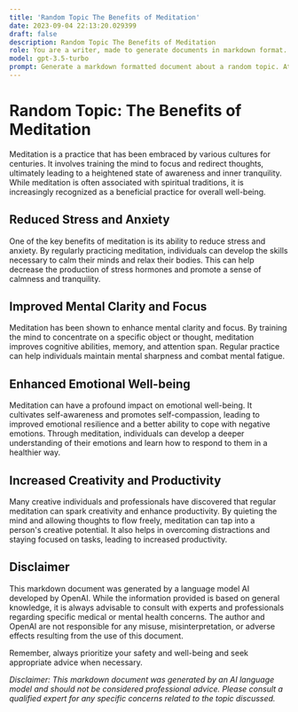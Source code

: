 ```yaml
---
title: 'Random Topic The Benefits of Meditation'
date: 2023-09-04 22:13:20.029399
draft: false
description: Random Topic The Benefits of Meditation
role: You are a writer, made to generate documents in markdown format. It is very important that all of the documents you generate are in valid markdown format.
model: gpt-3.5-turbo
prompt: Generate a markdown formatted document about a random topic. At the bottom, include a disclaimer explaining that the document was generated by you. The first line of the document should be the title. Make sure that the entire document is in proper markdown format, using a mix of various tags to make the document visually appealing.
---
```


# Random Topic: The Benefits of Meditation

Meditation is a practice that has been embraced by various cultures for centuries. It involves training the mind to focus and redirect thoughts, ultimately leading to a heightened state of awareness and inner tranquility. While meditation is often associated with spiritual traditions, it is increasingly recognized as a beneficial practice for overall well-being. 

## Reduced Stress and Anxiety

One of the key benefits of meditation is its ability to reduce stress and anxiety. By regularly practicing meditation, individuals can develop the skills necessary to calm their minds and relax their bodies. This can help decrease the production of stress hormones and promote a sense of calmness and tranquility.

## Improved Mental Clarity and Focus

Meditation has been shown to enhance mental clarity and focus. By training the mind to concentrate on a specific object or thought, meditation improves cognitive abilities, memory, and attention span. Regular practice can help individuals maintain mental sharpness and combat mental fatigue.

## Enhanced Emotional Well-being

Meditation can have a profound impact on emotional well-being. It cultivates self-awareness and promotes self-compassion, leading to improved emotional resilience and a better ability to cope with negative emotions. Through meditation, individuals can develop a deeper understanding of their emotions and learn how to respond to them in a healthier way.

## Increased Creativity and Productivity

Many creative individuals and professionals have discovered that regular meditation can spark creativity and enhance productivity. By quieting the mind and allowing thoughts to flow freely, meditation can tap into a person's creative potential. It also helps in overcoming distractions and staying focused on tasks, leading to increased productivity.

## Disclaimer

This markdown document was generated by a language model AI developed by OpenAI. While the information provided is based on general knowledge, it is always advisable to consult with experts and professionals regarding specific medical or mental health concerns. The author and OpenAI are not responsible for any misuse, misinterpretation, or adverse effects resulting from the use of this document.

Remember, always prioritize your safety and well-being and seek appropriate advice when necessary.

*Disclaimer: This markdown document was generated by an AI language model and should not be considered professional advice. Please consult a qualified expert for any specific concerns related to the topic discussed.*